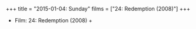 +++
title = "2015-01-04: Sunday"
films = ["24: Redemption (2008)"]
+++


* Film: 24: Redemption (2008) +
